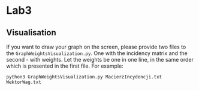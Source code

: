 # Lab3

## Visualisation
If you want to draw your graph on the screen, please provide two files to the ```GraphWeightsVisualization.py```. One with the incidency matrix and the second - with weights. Let the weights be one in one line, in the same order which is presented in the first file. 
For example:
``` 
python3 GraphWeightsVisualization.py MacierzIncydencji.txt WektorWag.txt
```
